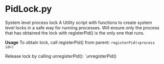 # PidLock.py
System level process lock
A Utility script with functions to create system level locks in a safe way for running processes.
Will ensure only the process that has obtained the lock with registerPid() is the only one that runs.

**Usage** 
To obtain lock, call registerPid() from parent: 
`registerPid(<process id>)`

Release lock by calling unregisterPid():
`unregisterPid(<process id>)
